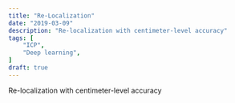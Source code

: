 ```yaml
---
title: "Re-Localization"
date: "2019-03-09"
description: "Re-localization with centimeter-level accuracy"
tags: [
    "ICP",
    "Deep learning",
]
draft: true
---
```



Re-localization with centimeter-level accuracy